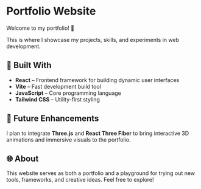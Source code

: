 # Portfolio Website

Welcome to my portfolio! 🚀  

This is where I showcase my projects, skills, and experiments in web development.  

## 🔧 Built With
- **React** – Frontend framework for building dynamic user interfaces  
- **Vite** – Fast development build tool  
- **JavaScript** – Core programming language  
- **Tailwind CSS** – Utility-first styling  

## 🎨 Future Enhancements
I plan to integrate **Three.js** and **React Three Fiber** to bring interactive 3D animations and immersive visuals to the portfolio.  

## 🌐 About
This website serves as both a portfolio and a playground for trying out new tools, frameworks, and creative ideas. Feel free to explore!
